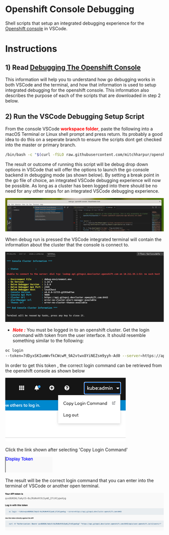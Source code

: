 # Openshift Console Debugging
Shell scripts that setup an integrated debugging experience for the [Openshift console](https://github.com/openshift/console) in VSCode.

# Instructions
## 1) Read [Debugging The Openshift Console](./docs/debugging/)
  This information will help you to understand how go debugging works in both VSCode and the terminal, and how that information is used to setup integrated debugging for the openshift console. This information also describes the purpose of each of the scripts that are downloaded in step 2 below.

## 2) Run the VSCode Debugging Setup Script
  From the console VSCode <span style="color:red">**workspace folder**</span>, paste the following into a macOS Terminal or Linux shell prompt and press return. Its probably a good idea to do this on a seperate branch to ensure the scripts dont get checked into the master or primary branch.
  ```sh
  /bin/bash -c "$(curl -fSLO raw.githubusercontent.com/mitchharpur/openshift-console-debugging/master/debug-download.sh ; chmod u+x debug-download.sh ; )"; ./debug-download.sh;  ./debug-setup.sh


  ```
  The result or outcome of running this script will be debug drop down options in VSCode that will offer the options to launch the go console backend in debugging mode (as shown below). By setting a break point in the go file of choice, an integrated VSCode debugging experience will now be possible. As long as a cluster has been logged into there should be no need for any other steps for an integrated VSCode debugging experience.

  ![setup result](docs/debugging/images/setup-result-1.jpg)

  When debug run is pressed the VSCode integrated terminal will contain the information about the cluster that the console is connect to.

  ![setup result](docs/debugging/images/setup-result-2.jpg)


  - <span style="color:red;">***Note :***</span> You must be logged in to an openshift cluster. Get the login command with token from the user interface. It should resemble something similar to the following:
  ```sh
  oc login
  --token=7dDyxSKIumWvfkCWcwM_9A2vtwx8YiNEZsm9yyh-Ad0 --server=https://api.gitops2.devcluster.openshift.com:6443
  ```

  In order to get this token , the correct login command can be retrieved from the openshift console as shown below

  ![setup result](docs/debugging/images/console-login-token-1.jpg)

  Click the link shown after selecting 'Copy Login Command'

  ![setup result](docs/debugging/images/console-login-token-2.jpg)

  The result will be the correct login command that you can enter into the terminal of VSCode or another open terminal.

  ![setup result](docs/debugging/images/console-login-token-3.jpg)



